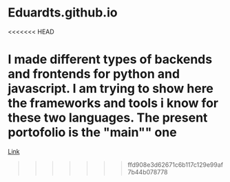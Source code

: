 # Eduardts.github.io
<<<<<<< HEAD

I made different types of backends and frontends for python and javascript. I am trying to show here the frameworks and tools i know for these two languages. The present portofolio is the "main"" one
=======
[Link](./MAIN-portofolio/src/Sidebar.tsx)
>>>>>>> ffd908e3d62671c6b117c129e99af7b44b078778
